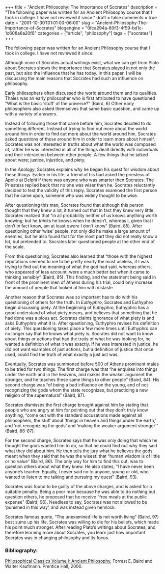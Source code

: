+++
title = "Ancient Philosophy: The Importance of Socrates"
description = "The following paper was written for an Ancient Philosophy course that I took in college. I have not reviewed it since."
draft = false
comments = true
date = "2001-10-30T01:01:00-06:00"
slug = "Ancient-Philosophy-The-Importance-of-Socrates"
blogengine = "0fca294a-80f3-4f59-bd1c-1c608a6a20f6"
categories = ["article", "philosophy"]
tags = ["socrates"]
+++

<div class="note">
<p>
The following paper was written for an Ancient Philosophy course that I took in college. I have not reviewed it since.
</p>
</div>
<p>
Although none of Socrates actual writings exist, what we can get from Plato about Socrates shows the importance that Socrates played in not only the past, but also the influence that he has today. In this paper, I will be discussing the main reasons that Socrates had such an influence on philosophy.
</p>
<p>
Early philosophers often discussed the world around them and its qualities. Thales was an early philosopher who is first attributed to have questioned &ldquo;What is the basic &lsquo;stuff&rsquo; of the universe?&rdquo; (Baird, 6) Other early philosophers also asked themselves that same basic question, and came up with a variety of answers.
</p>
<p>
Instead of following those that came before him, Socrates decided to do something different. Instead of trying to find out more about the world around him in order to find out more about the world around him, Socrates asked questions of those around him in order to learn more about himself. Socrates was not interested in truths about what the world was composed of, rather he was interested in all of the things dealt directly with individuals and their interaction between other people. A few things that he talked about were; justice, injustice, and piety.
</p>
<p>
In the <em>Apology</em>, Socrates explains why he began his quest for wisdom about these things. Earlier in his life, a friend of his had asked the priestess of Apollo at Delphi if there was anyone who was smarter then Socrates. The Priestess replied back that no one was wiser then he. Socrates reluctantly decided to test the validity of this reply. Socrates examined the first person that he came upon, someone who was widely thought to be wise.
</p>
<p>
After questioning this man, Socrates found that although this person thought that they knew a lot, it turned out that in fact they knew very little. Socrates realized that &ldquo;in all probability neither of us knows anything worth knowing; but he <em>thinks</em> he knows when he doesn&rsquo;t, whereas I, given that I don&rsquo;t in fact know, am at least <em>aware</em> I don&rsquo;t know&rdquo; (Baird, 85). After questioning other &lsquo;wise&rsquo; people, not only did he make a large amount of enemies, but he also found that for the most part they did not really know a lot, but pretended to. Socrates later questioned people at the other end of the scale.
</p>
<p>
From this questioning, Socrates also learned that &ldquo;those with the highest reputations seemed to me to be pretty nearly the most useless, if I was trying to find out the meaning of what the god had said, whereas others, who appeared of less account, were a much better bet when it came to thinking sensibly&rdquo; (Baird, 85). This finding, and the statement being said in front of the prominent men of Athens during his trial, could only increase the amount of people that looked at him with distaste.
</p>
<p>
Another reason that Socrates was so important has to do with his questioning of others for the truth. In <em>Euthyphro</em>, Socrates and Euthyphro begin discussing piety. At the beginning of <em>Euthyphro</em>, Euthyphro has a good understand of what piety means, and believes that something that he had done was a pious act. Socrates claims ignorance of what piety is and asks Euthyphro what it is. After questioning, Euthyphro revises his definition of piety. This questioning takes place a few more times until Euthyphro can no longer say that he knows what piety is. Socrates did not want to know about things or actions that had the traits of what he was looking for, he wanted a definition of what it was exactly. If he was interested in justice, he did not want examples of just actions, but a definition of justice that once used, could find the truth of what exactly a just act was.
</p>
<p>
Eventually, Socrates was summoned before 500 of Athens prominent males to be tried for two things. The first charge was that &ldquo;he enquires into things under the earth and in the heavens, and makes the weaker argument the stronger, and he teaches these same things to other people&rdquo; (Baird, 84). His second charge was &ldquo;of being a bad influence on the young, and of not recognizing the gods whom the state recognizes, but practicing a new religion of the supernatural&rdquo; (Baird, 87).
</p>
<p>
Socrates dismisses the first charge brought against him by stating that people who are angry at him for pointing out that they don&rsquo;t truly know anything, &ldquo;come out with the standard accusations made against all philosophers, the stuff about &lsquo;things in heaven and things under the earth,&rsquo; and &lsquo;not recognizing the gods&rsquo; and &lsquo;making the weaker argument stronger&rsquo;&rdquo; (Baird, 86-87).
</p>
<p>
For the second charge, Socrates says that he was only doing that which he thought the gods wanted him to do, so that he could find out why they said what they did about him. He then tells the jury what he believes the gods meant when they said that he was the wisest: that &ldquo;human wisdom is of little or no value&rdquo; (Baird, 86). The only way for him to find this out, was to question others about what they knew. He also states, &ldquo;I have never been anyone&rsquo;s teacher. Equally, I never said no to anyone, young or old, who wanted to listen to me talking and pursuing my quest&rdquo; (Baird, 93).
</p>
<p>
Socrates was found to be guilty of the above charges, and is asked for a suitable penalty. Being a poor man because he was able to do nothing but question others, he proposed that he receive &ldquo;free meals at the public expense&rdquo; (Baird, 96). Needless to say, Socrates was not allowed to be &lsquo;punished in this way&rsquo;, and was instead given hemlock.
</p>
<p>
Socrates famous quote, &ldquo;The unexamined life is not worth living&rdquo; (Baird, 97) best sums up his life. Socrates was willing to die for his beliefs, which made his point much stronger. After reading Plato&rsquo;s writings about Socrates, and therefore learning more about Socrates, you learn just how important Socrates was in changing philosophy and its focus.
</p>
<h3>Bibliography:</h3>
<p>
<u>Philosophical Classics Volume I: Ancient Philosophy.</u> Forrest E. Baird and Walter Kaufmann. Prentice Hall, 2000.
</p>

